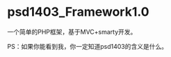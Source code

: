 psd1403_Framework1.0
====================
一个简单的PHP框架，基于MVC+smarty开发。

PS：如果你能看到我，你一定知道psd1403的含义是什么。
